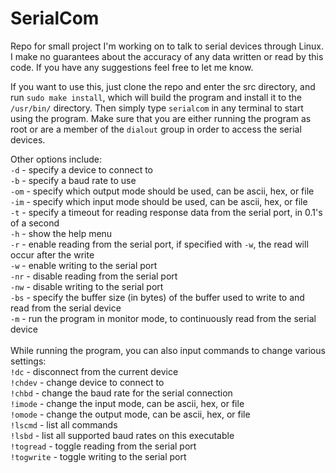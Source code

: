 # SerialCom
Repo for small project I'm working on to talk to serial devices through Linux.  I make no guarantees about the accuracy of any data written or read by this code.  If you have any suggestions feel free to let me know.

If you want to use this, just clone the repo and enter the src directory, and run `sudo make install`, which will build the program and install it to the `/usr/bin/` directory.  Then simply type `serialcom` in any terminal to start using the program.  Make sure that you are either running the program as root or are a member of the `dialout` group in order to access the serial devices.

Other options include:<br>
`-d` - specify a device to connect to<br>
`-b` - specify a baud rate to use<br>
`-om` - specify which output mode should be used, can be ascii, hex, or file<br>
`-im` - specify which input mode should be used, can be ascii, hex, or file<br>
`-t` - specify a timeout for reading response data from the serial port, in 0.1's of a second<br>
`-h` - show the help menu<br>
`-r` - enable reading from the serial port, if specified with `-w`, the read will occur after the write<br>
`-w` - enable writing to the serial port<br>
`-nr` - disable reading from the serial port<br>
`-nw` - disable writing to the serial port<br>
`-bs` - specify the buffer size (in bytes) of the buffer used to write to and read from the serial device<br>
`-m` - run the program in monitor mode, to continuously read from the serial device
<br>
<br>
While running the program, you can also input commands to change various settings:<br>
`!dc` - disconnect from the current device<br>
`!chdev` - change device to connect to<br>
`!chbd` - change the baud rate for the serial connection<br>
`!imode` - change the input mode, can be ascii, hex, or file<br>
`!omode` - change the output mode, can be ascii, hex, or file<br>
`!lscmd` - list all commands<br>
`!lsbd` - list all supported baud rates on this executable<br>
`!togread` - toggle reading from the serial port<br>
`!togwrite` - toggle writing to the serial port<br>
